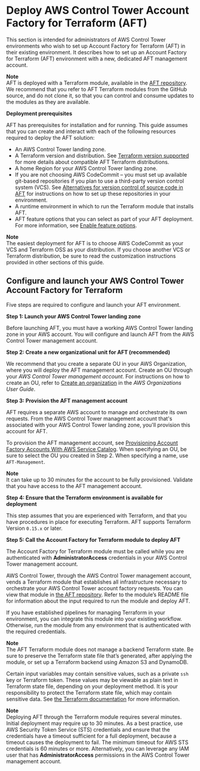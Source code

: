 # Deploy AWS Control Tower Account Factory for Terraform \(AFT\)<a name="aft-getting-started"></a>

This section is intended for administrators of AWS Control Tower environments who wish to set up Account Factory for Terraform \(AFT\) in their existing environment\. It describes how to set up an Account Factory for Terraform \(AFT\) environment with a new, dedicated AFT management account\.

**Note**  
AFT is deployed with a Terraform module, available in the [AFT repository](https://github.com/aws-ia/terraform-aws-control_tower_account_factory/tree/main)\. We recommend that you refer to AFT Terraform modules from the GitHub source, and do not clone it, so that you can control and consume updates to the modules as they are available\.

**Deployment prerequisites**

AFT has prerequisites for installation and for running\. This guide assumes that you can create and interact with each of the following resources required to deploy the AFT solution:
+  An AWS Control Tower landing zone\.
+ A Terraform version and distribution\. See [Terraform version supported](version-supported.md) for more details about compatible AFT Terraform distributions\.
+ A home Region for your AWS Control Tower landing zone\.
+ If you are not choosing AWS CodeCommit – you must set up available git\-based repositories if you plan to use a third\-party version control system \(VCS\)\. See [Alternatives for version control of source code in AFT](aft-alternative-vcs.md) for instructions on how to set up these repositories in your environment\.
+ A runtime environment in which to run the Terraform module that installs AFT\.
+ AFT feature options that you can select as part of your AFT deployment\. For more information, see [Enable feature options](aft-feature-options.md)\.

**Note**  
The easiest deployment for AFT is to choose AWS CodeCommit as your VCS and Terraform OSS as your distribution\. If you choose another VCS or Terraform distribution, be sure to read the customization instructions provided in other sections of this guide\.

## Configure and launch your AWS Control Tower Account Factory for Terraform<a name="aft-configure-and-launch"></a>

Five steps are required to configure and launch your AFT environment\.

**Step 1: Launch your AWS Control Tower landing zone**

Before launching AFT, you must have a working AWS Control Tower landing zone in your AWS account\. You will configure and launch AFT from the AWS Control Tower management account\.

**Step 2: Create a new organizational unit for AFT \(recommended\)**

We recommend that you create a separate OU in your AWS Organization, where you will deploy the AFT management account\. Create an OU through your *AWS Control Tower management account*\. For instructions on how to create an OU, refer to [Create an organization](https://docs.aws.amazon.com/organizations/latest/userguide/orgs_manage_org_create.html#create-org) in the *AWS Organizations User Guide*\.

**Step 3: Provision the AFT management account**

AFT requires a separate AWS account to manage and orchestrate its own requests\. From the AWS Control Tower management account that's associated with your AWS Control Tower landing zone, you'll provision this account for AFT\.

To provision the AFT management account, see [Provisioning Account Factory Accounts With AWS Service Catalog](provision-as-end-user.md)\. When specifying an OU, be sure to select the OU you created in Step 2\. When specifying a name, use `AFT-Management`\.

**Note**  
It can take up to 30 minutes for the account to be fully provisioned\. Validate that you have access to the AFT management account\.

**Step 4: Ensure that the Terraform environment is available for deployment**

This step assumes that you are experienced with Terraform, and that you have procedures in place for executing Terraform\. AFT supports Terraform Version `0.15.x` or later\.

**Step 5: Call the Account Factory for Terraform module to deploy AFT**

The Account Factory for Terraform module must be called while you are authenticated with **AdministratorAccess** credentials in your AWS Control Tower management account\.

AWS Control Tower, through the AWS Control Tower management account, vends a Terraform module that establishes all infrastructure necessary to orchestrate your AWS Control Tower account factory requests\. You can view that module in [the AFT repository](https://github.com/aws-ia/terraform-aws-control_tower_account_factory/tree/main)\. Refer to the module’s README file for information about the input required to run the module and deploy AFT\.

If you have established pipelines for managing Terraform in your environment, you can integrate this module into your existing workflow\. Otherwise, run the module from any environment that is authenticated with the required credentials\.

**Note**  
The AFT Terraform module does not manage a backend Terraform state\. Be sure to preserve the Terraform state file that’s generated, after applying the module, or set up a Terraform backend using Amazon S3 and DynamoDB\.

Certain input variables may contain sensitive values, such as a private `ssh` key or Terraform token\. These values may be viewable as plain text in Terraform state file, depending on your deployment method\. It is your responsibility to protect the Terraform state file, which may contain sensitive data\. See [the Terraform documentation](https://www.terraform.io/docs/language/state/sensitive-data.html) for more information\.

**Note**  
Deploying AFT through the Terraform module requires several minutes\. Initial deployment may require up to 30 minutes\. As a best practice, use AWS Security Token Service \(STS\) credentials and ensure that the credentials have a timeout sufficient for a full deployment, because a timeout causes the deployment to fail\. The minimum timeout for AWS STS credentials is 60 minutes or more\. Alternatively, you can leverage any IAM user that has **AdministratorAccess** permissions in the AWS Control Tower management account\.